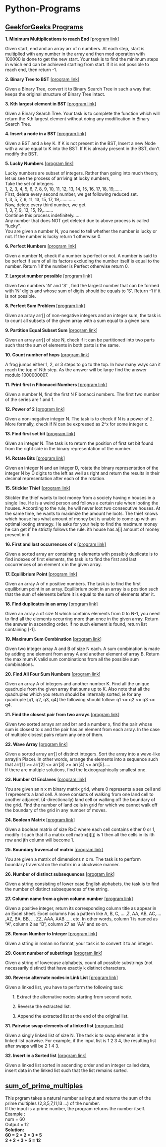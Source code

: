 # Python-Programs

## [GeekforGeeks Programs](https://github.com/aswingt65/Python-Programs/tree/main/GeeksforGeeks)
<b>1. Minimum Multiplications to reach End</b>  [[program link]](https://github.com/aswingt65/Python-Programs/blob/main/GeeksforGeeks/Minimum_Multiplications_to_reach_End.py)
<p>Given start, end and an array arr of n numbers. At each step, start is multiplied with any number in the array and then mod operation with 100000 is done to get the new start.
Your task is to find the minimum steps in which end can be achieved starting from start. If it is not possible to reach end, then return -1.</p>

<b>2. Binary Tree to BST</b>  [[program link]](https://github.com/aswingt65/Python-Programs/blob/main/GeeksforGeeks/Binary_Tree_to_BST.py)
<p>Given a Binary Tree, convert it to Binary Search Tree in such a way that keeps the original structure of Binary Tree intact.</p>

<b>3. Kth largest element in BST</b>  [[program link]](https://github.com/aswingt65/Python-Programs/blob/main/GeeksforGeeks/Kth_largest_element_in_BST.py)
<p>Given a Binary Search Tree. Your task is to complete the function which will return the Kth largest element without doing any modification in Binary Search Tree.</p>

<b>4. Insert a node in a BST</b>  [[program link]](https://github.com/aswingt65/Python-Programs/blob/main/GeeksforGeeks/Insert_a_node_in_a_BST.py)
<p>Given a BST and a key K. If K is not present in the BST, Insert a new Node with a value equal to K into the BST. If K is already present in the BST, don't modify the BST.</p>

<b>5. Lucky Numbers</b>  [[program link]](https://github.com/aswingt65/Python-Programs/blob/main/GeeksforGeeks/Lucky_Numbers.py)
<p>Lucky numbers are subset of integers. Rather than going into much theory, let us see the process of arriving at lucky numbers,<br>
Take the set of integers<br>
1, 2, 3, 4, 5, 6, 7, 8, 9, 10, 11, 12, 13, 14, 15, 16, 17, 18, 19,……<br>
First, delete every second number, we get following reduced set.<br>
1, 3, 5, 7, 9, 11, 13, 15, 17, 19,…………<br>
Now, delete every third number, we get<br>
1, 3, 7, 9, 13, 15, 19,….….<br>
Continue this process indefinitely……<br>
Any number that does NOT get deleted due to above process is called “lucky”.<br>
You are given a number N, you need to tell whether the number is lucky or not. If the number is lucky return 1 otherwise 0.</p>

<b>6. Perfect Numbers</b>  [[program link]](https://github.com/aswingt65/Python-Programs/blob/main/GeeksforGeeks/Perfect_Numbers.py)
<p>Given a number N, check if a number is perfect or not. A number is said to be perfect if sum of all its factors excluding the number itself is equal to the number. Return 1 if the number is Perfect otherwise return 0.</p>

<b>7. Largest number possible</b>  [[program link]](https://github.com/aswingt65/Python-Programs/blob/main/GeeksforGeeks/Largest_number_possible.py)
<p>Given two numbers 'N' and 'S' , find the largest number that can be formed with 'N' digits and whose sum of digits should be equals to 'S'. Return -1 if it is not possible.</p>

<b>8. Perfect Sum Problem</b>  [[program link]](https://github.com/aswingt65/Python-Programs/blob/main/GeeksforGeeks/Perfect_Sum_Problem.py)
<p>Given an array arr[] of non-negative integers and an integer sum, the task is to count all subsets of the given array with a sum equal to a given sum.</p>

<b>9. Partition Equal Subset Sum</b>  [[program link]](https://github.com/aswingt65/Python-Programs/blob/main/GeeksforGeeks/Partition_Equal_Subset_Sum.py)
<p>Given an array arr[] of size N, check if it can be partitioned into two parts such that the sum of elements in both parts is the same.</p>

<b>10. Count number of hops</b>  [[program link]](https://github.com/aswingt65/Python-Programs/blob/main/GeeksforGeeks/Count_number_of_hops.py)
<p>A frog jumps either 1, 2, or 3 steps to go to the top. In how many ways can it reach the top of Nth step. As the answer will be large find the answer modulo 1000000007.</p>

<b>11. Print first n Fibonacci Numbers</b>  [[program link]](https://github.com/aswingt65/Python-Programs/blob/main/GeeksforGeeks/Print_first_n_Fibonacci_Numbers.py)
<p>Given a number N, find the first N Fibonacci numbers. The first two number of the series are 1 and 1.</p>

<b>12. Power of 2</b>  [[program link]](https://github.com/aswingt65/Python-Programs/blob/main/GeeksforGeeks/Power_of_2.py)
<p>Given a non-negative integer N. The task is to check if N is a power of 2. More formally, check if N can be expressed as 2^x for some integer x.</p>

<b>13. Find first set bit</b>  [[program link]](https://github.com/aswingt65/Python-Programs/blob/main/GeeksforGeeks/Find_first_set_bit.py)
<p>Given an integer N. The task is to return the position of first set bit found from the right side in the binary representation of the number.</p>

<b>14. Rotate Bits</b>  [[program link]](https://github.com/aswingt65/Python-Programs/blob/main/GeeksforGeeks/Rotate_Bits.py)
<p>Given an integer N and an integer D, rotate the binary representation of the integer N by D digits to the left as well as right and return the results in their decimal representation after each of the rotation.</p>

<b>15. Stickler Thief</b>  [[program link]](https://github.com/aswingt65/Python-Programs/blob/main/GeeksforGeeks/Stickler_Thief.py)
<p>Stickler the thief wants to loot money from a society having n houses in a single line. He is a weird person and follows a certain rule when looting the houses. According to the rule, he will never loot two consecutive houses. At the same time, he wants to maximize the amount he loots. The thief knows which house has what amount of money but is unable to come up with an optimal looting strategy. He asks for your help to find the maximum money he can get if he strictly follows the rule. ith house has a[i] amount of money present in it.</p>

<b>16. First and last occurrences of x</b>  [[program link]](https://github.com/aswingt65/Python-Programs/blob/main/GeeksforGeeks/First_and_last_occurrences_of_x.py)
<p>Given a sorted array arr containing n elements with possibly duplicate is to find indexes of first elements, the task is to find the first and last occurrences of an element x in the given array.</p>

<b>17. Equilibrium Point</b>  [[program link]](https://github.com/aswingt65/Python-Programs/blob/main/GeeksforGeeks/Equilibrium_Point.py)
<p>Given an array A of n positive numbers. The task is to find the first equilibrium point in an array. Equilibrium point in an array is a position such that the sum of elements before it is equal to the sum of elements after it.</p>

<b>18. Find duplicates in an array</b>  [[program link]](https://github.com/aswingt65/Python-Programs/blob/main/GeeksforGeeks/Find_duplicates_in_an_array.py)
<p>Given an array a of size N which contains elements from 0 to N-1, you need to find all the elements occurring more than once in the given array. Return the answer in ascending order. If no such element is found, return list containing [-1]. </p>

<b>19. Maximum Sum Combination</b>  [[program link]](https://github.com/aswingt65/Python-Programs/blob/main/GeeksforGeeks/Maximum_Sum_Combination.py)
<p>Given two integer array A and B of size N each. A sum combination is made by adding one element from array A and another element of array B. Return the maximum K valid sum combinations from all the possible sum combinations.</p>

<b>20. Find All Four Sum Numbers</b>  [[program link]](https://github.com/aswingt65/Python-Programs/blob/main/GeeksforGeeks/Find_All_Four_Sum_Numbers.py)
<p>Given an array A of integers and another number K. Find all the unique quadruple from the given array that sums up to K. Also note that all the quadruples which you return should be internally sorted, ie for any quadruple [q1, q2, q3, q4] the following should follow: q1 <= q2 <= q3 <= q4.</p>

<b>21. Find the closest pair from two arrays</b>  [[program link]](https://github.com/aswingt65/Python-Programs/blob/main/GeeksforGeeks/Find_the_closest_pair_from_two_arrays.py)
<p>Given two sorted arrays arr and brr and a number x, find the pair whose sum is closest to x and the pair has an element from each array. In the case of multiple closest pairs return any one of them.</p>

<b>22. Wave Array</b>  [[program link]](https://github.com/aswingt65/Python-Programs/blob/main/GeeksforGeeks/Wave_Array.py)
<p>Given a sorted array arr[] of distinct integers. Sort the array into a wave-like array(In Place). In other words, arrange the elements into a sequence such that arr[1] >= arr[2] <= arr[3] >= arr[4] <= arr[5]..... <br>If there are multiple solutions, find the lexicographically smallest one.</p>

<b>23. Number Of Enclaves</b>  [[program link]](https://github.com/aswingt65/Python-Programs/blob/main/GeeksforGeeks/Number_Of_Enclaves.py)
<p>You are given an n x m binary matrix grid, where 0 represents a sea cell and 1 represents a land cell. A move consists of walking from one land cell to another adjacent (4-directionally) land cell or walking off the boundary of the grid. Find the number of land cells in grid for which we cannot walk off the boundary of the grid in any number of moves.</p>

<b>24. Boolean Matrix</b>  [[program link]](https://github.com/aswingt65/Python-Programs/blob/main/GeeksforGeeks/Boolean_Matrix.py)
<p>Given a boolean matrix of size RxC where each cell contains either 0 or 1, modify it such that if a matrix cell matrix[i][j] is 1 then all the cells in its ith row and jth column will become 1.</p>

<b>25. Boundary traversal of matrix</b>  [[program link]](https://github.com/aswingt65/Python-Programs/blob/main/GeeksforGeeks/Boundary_traversal_of_matrix.py)
<p>You are given a matrix of dimensions n x m. The task is to perform boundary traversal on the matrix in a clockwise manner.</p>

<b>26. Number of distinct subsequences</b>  [[program link]](https://github.com/aswingt65/Python-Programs/blob/main/GeeksforGeeks/Number_of_distinct_subsequences.py)
<p>Given a string consisting of lower case English alphabets, the task is to find the number of distinct subsequences of the string.</p>

<b>27. Column name from a given column number</b>  [[program link]](https://github.com/aswingt65/Python-Programs/blob/main/GeeksforGeeks/Column_name_from_a_given_column_number.py)
<p>Given a positive integer, return its corresponding column title as appear in an Excel sheet. Excel columns has a pattern like A, B, C, … ,Z, AA, AB, AC,…. ,AZ, BA, BB, … ZZ, AAA, AAB ….. etc. In other words, column 1 is named as “A”, column 2 as “B”, column 27 as “AA” and so on.</p>

<b>28. Roman Number to Integer</b>  [[program link]](https://github.com/aswingt65/Python-Programs/blob/main/GeeksforGeeks/Roman_Number_to_Integer.py)
<p>Given a string in roman no format, your task is to convert it to an integer.</p>

<b>29. Count number of substrings</b>  [[program link]](https://github.com/aswingt65/Python-Programs/blob/main/GeeksforGeeks/Count_number_of_substrings.py)
<p>Given a string of lowercase alphabets, count all possible substrings (not necessarily distinct) that have exactly k distinct characters. </p>

<b>30. Reverse alternate nodes in Link List</b>  [[program link]](https://github.com/aswingt65/Python-Programs/blob/main/GeeksforGeeks/Reverse_alternate_nodes_in_Link_List.py)
<p>Given a linked list, you have to perform the following task:<br>
<ol>1. Extract the alternative nodes starting from second node.</ol>
<ol>2. Reverse the extracted list.</ol>
<ol>3. Append the extracted list at the end of the original list.</ol>
</p>

<b>31. Pairwise swap elements of a linked list</b>  [[program link]](https://github.com/aswingt65/Python-Programs/blob/main/GeeksforGeeks/Pairwise_swap_elements_of_a_linked_list.py)
<p>Given a singly linked list of size N. The task is to swap elements in the linked list pairwise. For example, if the input list is 1 2 3 4, the resulting list after swaps will be 2 1 4 3.</p>

<b>32. Insert in a Sorted list</b>  [[program link]](https://github.com/aswingt65/Python-Programs/blob/main/GeeksforGeeks/Insert_in_a_Sorted_List.py)
<p>Given a linked list sorted in ascending order and an integer called data, insert data in the linked list such that the list remains sorted.</p>



## [sum_of_prime_multiples](https://github.com/aswingt65/Python-Programs/blob/main/sum_of_prime_multiples)
This prgram takes a natural number as input and returns the sum of the prime multiples (2,3,5,7,11,13 ...) of the number.<br>
If the input is a prime number, the program returns the number itself.<br>
Example : <br>
num = 60<br>
Output = 12<br>
<b>Solution:<br>
60 = 2 * 2 * 3 * 5<br>
2 + 2 + 3 + 5 = 12</b><br>



